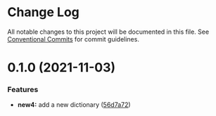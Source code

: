 # Change Log

All notable changes to this project will be documented in this file.
See [Conventional Commits](https://conventionalcommits.org) for commit guidelines.

# 0.1.0 (2021-11-03)


### Features

* **new4:** add a new dictionary ([56d7a72](https://github.com/juliannemarik/telemetry-dictionary-packages/commit/56d7a727eb1225fd906aba2d1035c92429bd255e))
